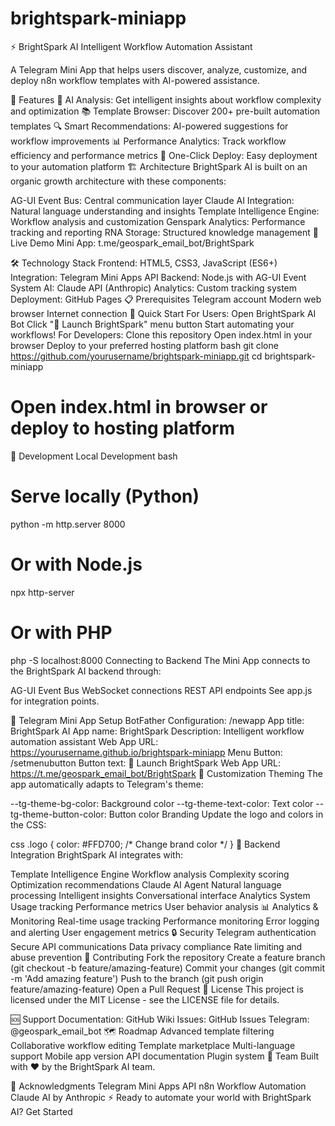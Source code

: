 # brightspark-miniapp  
⚡ BrightSpark AI
Intelligent Workflow Automation Assistant

A Telegram Mini App that helps users discover, analyze, customize, and deploy n8n workflow templates with AI-powered assistance.

🚀 Features
🤖 AI Analysis: Get intelligent insights about workflow complexity and optimization
📚 Template Browser: Discover 200+ pre-built automation templates
🔍 Smart Recommendations: AI-powered suggestions for workflow improvements
📊 Performance Analytics: Track workflow efficiency and performance metrics
🚀 One-Click Deploy: Easy deployment to your automation platform
🏗️ Architecture
BrightSpark AI is built on an organic growth architecture with these components:

AG-UI Event Bus: Central communication layer
Claude AI Integration: Natural language understanding and insights
Template Intelligence Engine: Workflow analysis and customization
Genspark Analytics: Performance tracking and reporting
RNA Storage: Structured knowledge management
🎯 Live Demo
Mini App: t.me/geospark_email_bot/BrightSpark

🛠️ Technology Stack
Frontend: HTML5, CSS3, JavaScript (ES6+)
Integration: Telegram Mini Apps API
Backend: Node.js with AG-UI Event System
AI: Claude API (Anthropic)
Analytics: Custom tracking system
Deployment: GitHub Pages
📋 Prerequisites
Telegram account
Modern web browser
Internet connection
🚀 Quick Start
For Users:
Open BrightSpark AI Bot
Click "🚀 Launch BrightSpark" menu button
Start automating your workflows!
For Developers:
Clone this repository
Open index.html in your browser
Deploy to your preferred hosting platform
bash
git clone https://github.com/yourusername/brightspark-miniapp.git
cd brightspark-miniapp
# Open index.html in browser or deploy to hosting platform
🔧 Development
Local Development
bash
# Serve locally (Python)
python -m http.server 8000

# Or with Node.js
npx http-server

# Or with PHP
php -S localhost:8000
Connecting to Backend
The Mini App connects to the BrightSpark AI backend through:

AG-UI Event Bus
WebSocket connections
REST API endpoints
See app.js for integration points.

📱 Telegram Mini App Setup
BotFather Configuration:
/newapp
App title: BrightSpark AI
App name: BrightSpark
Description: Intelligent workflow automation assistant
Web App URL: https://yourusername.github.io/brightspark-miniapp
Menu Button:
/setmenubutton
Button text: 🚀 Launch BrightSpark
Web App URL: https://t.me/geospark_email_bot/BrightSpark
🎨 Customization
Theming
The app automatically adapts to Telegram's theme:

--tg-theme-bg-color: Background color
--tg-theme-text-color: Text color
--tg-theme-button-color: Button color
Branding
Update the logo and colors in the CSS:

css
.logo {
    color: #FFD700; /* Change brand color */
}
🔌 Backend Integration
BrightSpark AI integrates with:

Template Intelligence Engine
Workflow analysis
Complexity scoring
Optimization recommendations
Claude AI Agent
Natural language processing
Intelligent insights
Conversational interface
Analytics System
Usage tracking
Performance metrics
User behavior analysis
📊 Analytics & Monitoring
Real-time usage tracking
Performance monitoring
Error logging and alerting
User engagement metrics
🔒 Security
Telegram authentication
Secure API communications
Data privacy compliance
Rate limiting and abuse prevention
🤝 Contributing
Fork the repository
Create a feature branch (git checkout -b feature/amazing-feature)
Commit your changes (git commit -m 'Add amazing feature')
Push to the branch (git push origin feature/amazing-feature)
Open a Pull Request
📄 License
This project is licensed under the MIT License - see the LICENSE file for details.

🆘 Support
Documentation: GitHub Wiki
Issues: GitHub Issues
Telegram: @geospark_email_bot
🗺️ Roadmap
 Advanced template filtering
 Collaborative workflow editing
 Template marketplace
 Multi-language support
 Mobile app version
 API documentation
 Plugin system
👥 Team
Built with ❤️ by the BrightSpark AI team.

🙏 Acknowledgments
Telegram Mini Apps API
n8n Workflow Automation
Claude AI by Anthropic
⚡ Ready to automate your world with BrightSpark AI? Get Started


